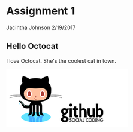 Assignment 1
================
Jacintha Johnson
2/19/2017

Hello Octocat
-------------

I love Octocat. She's the coolest cat in town.

![](octocat.png)
